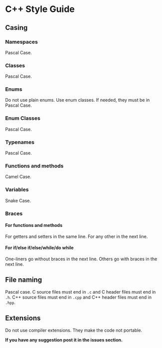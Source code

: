 # C++ Style Guide
## Casing
### Namespaces
Pascal Case.
### Classes
Pascal Case.
### Enums
Do not use plain enums. Use enum classes. If needed, they must be in Pascal Case.
### Enum Classes
Pascal Case.
### Typenames
Pascal Case.
### Functions and methods
Camel Case.
### Variables
Snake Case.
### Braces
#### For functions and methods
For getters and setters in the same line. For any other in the next line.
#### For if/else if/else/while/do while
One-liners go without braces in the next line. Others go with braces in the next line.

## File naming
Pascal case.
C source files must end in `.c` and C header files must end in `.h`.
C++ source files must end in `.cpp` and C++ header files must end in `.hpp`.

## Extensions
Do not use compiler extensions. They make the code not portable.

**If you have any suggestion post it in the issues section.**
